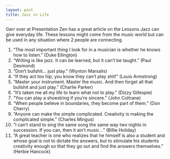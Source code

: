 ```yaml
---
layout: post
title: Jazz in Life
---
```

Garr over at Presentation Zen has a great article on the Lessons Jazz can give everyday life. These lessons might come from the music world but can be used in any situation where 2 people are connecting.

1. “The most important thing I look for in a musician is whether he knows how to listen.” (Duke Ellington)
2. “Writing is like jazz. It can be learned, but it can’t be taught.” (Paul Desmond)
3. “Don’t bullshit… just play.” (Wynton Marsalis)
4. “If they act too hip, you know they can’t play shit!” (Louis Armstrong)
5. “Master your instrument. Master the music. And then forget all that bullshit and just play.” (Charlie Parker)
6. “It’s taken me all my life to learn what not to play.” (Dizzy Gillespie)
7. “You can play a shoestring if you’re sincere.” (John Coltrane)
8. “When people believe in boundaries, they become part of them.” (Don Cherry)
9. “Anyone can make the simple complicated. Creativity is making the complicated simple.” (Charles Mingus)
10. “I can’t stand to sing the same song the same way two nights in succession. If you can, then it ain’t music…” (Billie Holiday)
11. “A great teacher is one who realizes that he himself is also a student and whose goal is not to dictate the answers, but to stimulate his students creativity enough so that they go out and find the answers themselves.” (Herbie Hancock)
